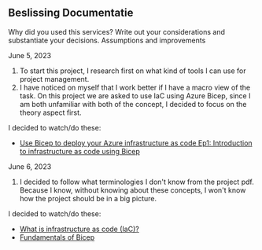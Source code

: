 ## Beslissing Documentatie

Why did you used this services? Write out your considerations and substantiate your decisions. Assumptions and improvements

June 5, 2023

1. To start this project, I research first on what kind of tools I can use for project management.
2. I have noticed on myself that I work better if I have a macro view of the task. On this project we are asked to use IaC using Azure Bicep, since I am both unfamiliar with both of the concept, I decided to focus on the theory aspect first.

I decided to watch/do these:

- [Use Bicep to deploy your Azure infrastructure as code Ep1: Introduction to infrastructure as code using Bicep](https://learn.microsoft.com/en-gb/shows/learn-live/use-bicep-deploy-azure-infrastructure-as-code-ep01-introduction-infrastructure-as-code-using-bicep?WT.mc_id=learnlive-20220308A)

June 6, 2023

1. I decided to follow what terminologies I don't know from the project pdf. Because I know, without knowing about these concepts, I won't know how the project should be in a big picture.

I decided to watch/do these:

- [What is infrastructure as code (IaC)?](https://learn.microsoft.com/en-us/devops/deliver/what-is-infrastructure-as-code)
- [Fundamentals of Bicep](https://learn.microsoft.com/en-us/training/paths/fundamentals-bicep/)
